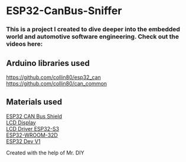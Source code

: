 # ESP32-CanBus-Sniffer
### This is a project I created to dive deeper into the embedded world and automotive software engineering. Check out the videos here:

## Arduino libraries used
https://github.com/collin80/esp32_can
https://github.com/collin80/can_common

## Materials used
[ESP32 CAN Bus Shield](https://store.mrdiy.ca/p/esp32-can-bus-shield/)<br>
[LCD Display](https://www.youtube.com/redirect?event=video_description&redir_token=QUFFLUhqbDV0QUE2ekY5T2F2TDRudU9HRjc4dUpmZkpNd3xBQ3Jtc0trVnNWTVFncXZ0a2ZMei1tRHlIOENCT25oczJyTmltZXhWWE0zSTljaXpuYVpXOG1Wd1BERTRFOVpHU2FfLU5zR0k2Rmp3U0UzN1FvM1E2Vjh2VHJNVUNjWk5mRGpsSzhHRVg5dmpEWDVDU3RKdUFrQQ&q=https%3A%2F%2Fs.click.aliexpress.com%2Fe%2F_omYTlVz&v=h2JC2m5xeXU)<br>
[LCD Driver ESP32-S3](https://www.aliexpress.com/item/1005007352210855.html?aff_fcid=47b24031ca5b4771bedbde287531cbbf-1748659655585-09448-_EG1ZBqH&tt=CPS_NORMAL&aff_fsk=_EG1ZBqH&aff_platform=influencer-program-register-campaign&sk=_EG1ZBqH&aff_trace_key=47b24031ca5b4771bedbde287531cbbf-1748659655585-09448-_EG1ZBqH&terminal_id=3dbcf7a1311f445da04908a0ab0ef844&afSmartRedirect=y)<br>
[ESP32-WROOM-32D](https://www.aliexpress.com/item/1005006661654117.html?aff_fcid=146f90500b1d49e6b54f965571d5c2df-1748659718994-08494-_EHIpNlL&tt=CPS_NORMAL&aff_fsk=_EHIpNlL&aff_platform=influencer-program-register-campaign&sk=_EHIpNlL&aff_trace_key=146f90500b1d49e6b54f965571d5c2df-1748659718994-08494-_EHIpNlL&terminal_id=3dbcf7a1311f445da04908a0ab0ef844&afSmartRedirect=y)<br>
[ESP32 Dev V1](https://www.amazon.co.uk/dp/B09GK74F7N?keywords=esp32+devkit+1+30+pin&geniuslink=true&linkCode=sl1&tag=valentineau05-21&linkId=2e86c6aa5622515c452b73e459ad464c&language=en_GB&ref_=as_li_ss_tl)<br>

Created with the help of Mr. DIY
